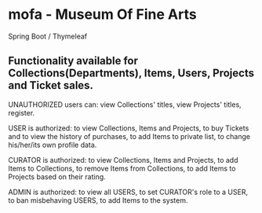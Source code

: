# mofa - Museum Of Fine Arts 

Spring Boot / Thymeleaf

Functionality available for Collections(Departments), Items, Users, Projects and Ticket sales. 
--------------------------------------------------------------------------------------------------------

UNAUTHORIZED users can:
view Collections' titles, view Projects' titles,
register.

USER is authorized:
to view Collections, Items and Projects,
to buy Tickets and to view the history of purchases,
to add Items to private list,
to change his/her/its own profile data.

CURATOR is authorized:
to view Collections, Items and Projects,
to add Items to Collections,
to remove Items from Collections,
to add Items to Projects based on their rating.

ADMIN is authorized:
to view all USERS,
to set CURATOR's role to a USER,
to ban misbehaving USERS,
to add Items to the system.
